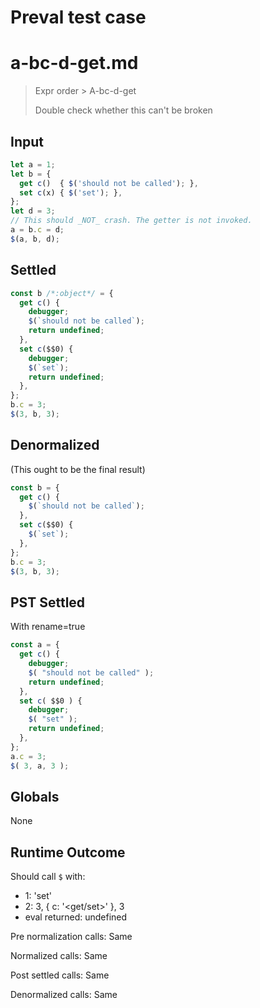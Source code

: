 # Preval test case

# a-bc-d-get.md

> Expr order > A-bc-d-get
>
> Double check whether this can't be broken

## Input

`````js filename=intro
let a = 1;
let b = {
  get c()  { $('should not be called'); }, 
  set c(x) { $('set'); },
};
let d = 3;
// This should _NOT_ crash. The getter is not invoked.
a = b.c = d;
$(a, b, d);
`````


## Settled


`````js filename=intro
const b /*:object*/ = {
  get c() {
    debugger;
    $(`should not be called`);
    return undefined;
  },
  set c($$0) {
    debugger;
    $(`set`);
    return undefined;
  },
};
b.c = 3;
$(3, b, 3);
`````


## Denormalized
(This ought to be the final result)

`````js filename=intro
const b = {
  get c() {
    $(`should not be called`);
  },
  set c($$0) {
    $(`set`);
  },
};
b.c = 3;
$(3, b, 3);
`````


## PST Settled
With rename=true

`````js filename=intro
const a = {
  get c() {
    debugger;
    $( "should not be called" );
    return undefined;
  },
  set c( $$0 ) {
    debugger;
    $( "set" );
    return undefined;
  },
};
a.c = 3;
$( 3, a, 3 );
`````


## Globals


None


## Runtime Outcome


Should call `$` with:
 - 1: 'set'
 - 2: 3, { c: '<get/set>' }, 3
 - eval returned: undefined

Pre normalization calls: Same

Normalized calls: Same

Post settled calls: Same

Denormalized calls: Same
